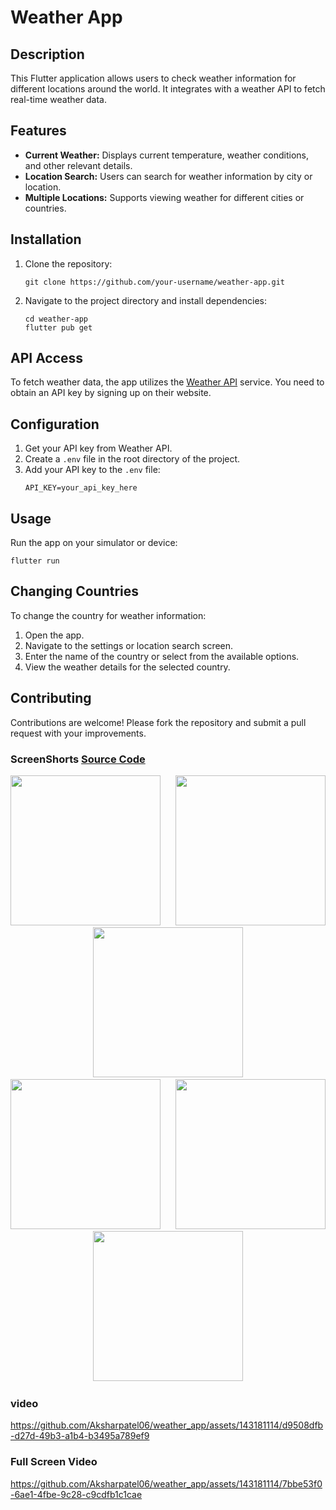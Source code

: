 
# Weather App

## Description
This Flutter application allows users to check weather information for different locations around the world. It integrates with a weather API to fetch real-time weather data.

## Features
- **Current Weather:** Displays current temperature, weather conditions, and other relevant details.
- **Location Search:** Users can search for weather information by city or location.
- **Multiple Locations:** Supports viewing weather for different cities or countries.


## Installation
1. Clone the repository:
   ```
   git clone https://github.com/your-username/weather-app.git
   ```
2. Navigate to the project directory and install dependencies:
   ```
   cd weather-app
   flutter pub get
   ```

## API Access
To fetch weather data, the app utilizes the [Weather API](https://weatherapi.com/) service. You need to obtain an API key by signing up on their website.

## Configuration
1. Get your API key from Weather API.
2. Create a `.env` file in the root directory of the project.
3. Add your API key to the `.env` file:
   ```
   API_KEY=your_api_key_here
   ```

## Usage
Run the app on your simulator or device:
   ```
   flutter run
   ```

## Changing Countries
To change the country for weather information:
1. Open the app.
2. Navigate to the settings or location search screen.
3. Enter the name of the country or select from the available options.
4. View the weather details for the selected country.

## Contributing
Contributions are welcome! Please fork the repository and submit a pull request with your improvements.


### ScreenShorts [Source Code](https://github.com/Aksharpatel06/weather_app/tree/master/lib)


<p align='center'>
  <img src='https://github.com/Aksharpatel06/weather_app/assets/143181114/78bca7b4-5ec2-45e6-bba7-745bff060c35' width=240> &nbsp;&nbsp;&nbsp;&nbsp;
  <img src='https://github.com/Aksharpatel06/weather_app/assets/143181114/c6010905-7063-4566-b339-31dc6fa93bc5' width=240> &nbsp;&nbsp;&nbsp;&nbsp;
  <img src='https://github.com/Aksharpatel06/weather_app/assets/143181114/7cad5f5b-3445-4c03-aac4-e9ca7a7a992f' width=240> &nbsp;&nbsp;&nbsp;&nbsp;
  <img src='https://github.com/Aksharpatel06/weather_app/assets/143181114/b90a5f73-c62b-419c-ae2a-5d86ccfaf26d' width=240> &nbsp;&nbsp;&nbsp;&nbsp;
  <img src='https://github.com/Aksharpatel06/weather_app/assets/143181114/c17f89d7-6562-40e2-9e10-1c88475e9782' width=240> &nbsp;&nbsp;&nbsp;&nbsp;
  <img src='https://github.com/Aksharpatel06/weather_app/assets/143181114/4e976dbd-f311-4ea5-9aab-a2dd8bbf88a4' width=240> &nbsp;&nbsp;&nbsp;&nbsp;
</p>

### video

https://github.com/Aksharpatel06/weather_app/assets/143181114/d9508dfb-d27d-49b3-a1b4-b3495a789ef9

### Full Screen Video

https://github.com/Aksharpatel06/weather_app/assets/143181114/7bbe53f0-6ae1-4fbe-9c28-c9cdfb1c1cae

